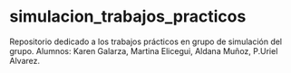# simulacion_trabajos_practicos
Repositorio dedicado a los trabajos prácticos en grupo de simulación del grupo. Alumnos: Karen Galarza, Martina Elicegui, Aldana Muñoz, P.Uriel Alvarez.
